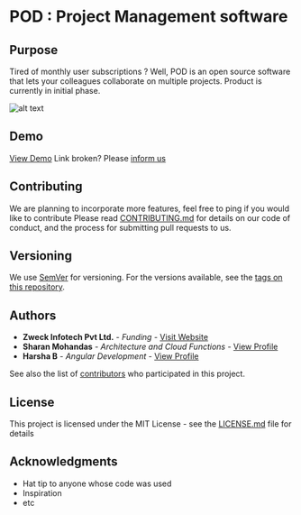 # POD : Project Management software

## Purpose
Tired of monthly user subscriptions ? Well, POD is an open source software that lets your colleagues collaborate on multiple projects. Product is currently in initial phase. 

![alt text](https://image.ibb.co/dQo3KK/pid_56_copy.jpg)

## Demo
[View Demo](https://pod.zweck.io/)
Link broken? Please [inform us](https://pod.zweck.io/)

## Contributing
We are planning to incorporate more features, feel free to ping if you would like to contribute
Please read [CONTRIBUTING.md](https://gist.github.com/PurpleBooth/b24679402957c63ec426) for details on our code of conduct, and the process for submitting pull requests to us.

## Versioning

We use [SemVer](http://semver.org/) for versioning. For the versions available, see the [tags on this repository](https://github.com/your/project/tags). 

## Authors
* **Zweck Infotech Pvt Ltd.** - *Funding* - [Visit Website](http://zweck.io/)
* **Sharan Mohandas** - *Architecture and Cloud Functions* - [View Profile](https://github.com/sharan-zweck)
* **Harsha B** - *Angular Development* - [View Profile](https://github.com/harsha-zweck)

See also the list of [contributors](https://github.com/your/project/contributors) who participated in this project.

## License

This project is licensed under the MIT License - see the [LICENSE.md](LICENSE.md) file for details

## Acknowledgments

* Hat tip to anyone whose code was used
* Inspiration
* etc

